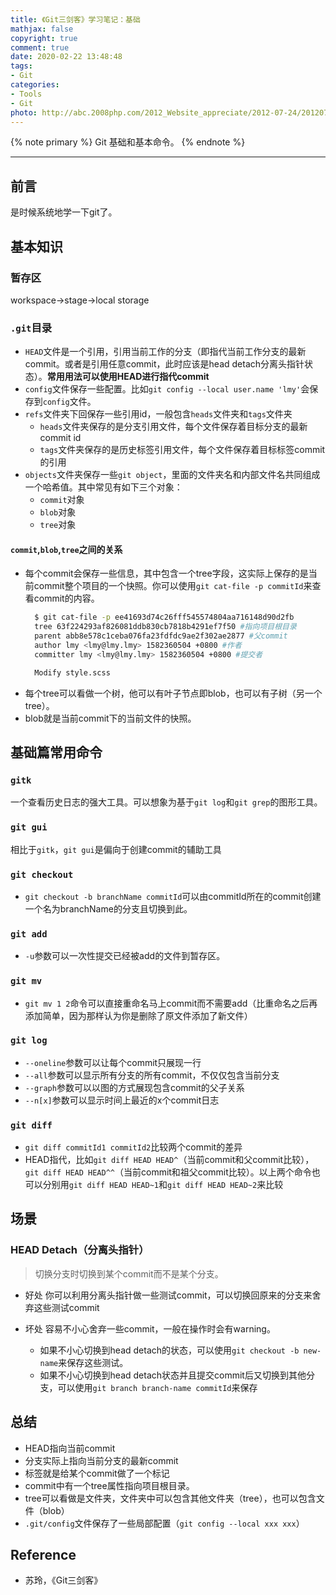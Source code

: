 ```yaml
---
title: 《Git三剑客》学习笔记：基础
mathjax: false
copyright: true
comment: true
date: 2020-02-22 13:48:48
tags:
- Git
categories:
- Tools
- Git
photo: http://abc.2008php.com/2012_Website_appreciate/2012-07-24/20120724143614.jpg
---
```


{% note primary %}
Git 基础和基本命令。
{% endnote %}

<!-- more -->

---

## 前言

是时候系统地学一下git了。

## 基本知识

### 暂存区

workspace->stage->local storage

### `.git`目录

- `HEAD`文件是一个引用，引用当前工作的分支（即指代当前工作分支的最新commit。或者是引用任意commit，此时应该是head detach分离头指针状态）。**常用用法可以使用HEAD进行指代commit**
- `config`文件保存一些配置。比如`git config --local user.name 'lmy'`会保存到`config`文件。
- `refs`文件夹下回保存一些引用id，一般包含`heads`文件夹和`tags`文件夹
  - `heads`文件夹保存的是分支引用文件，每个文件保存着目标分支的最新commit id
  - `tags`文件夹保存的是历史标签引用文件，每个文件保存着目标标签commit的引用
- `objects`文件夹保存一些`git object`，里面的文件夹名和内部文件名共同组成一个哈希值。其中常见有如下三个对象：
  - `commit`对象
  - `blob`对象
  - `tree`对象

#### `commit`,`blob`,`tree`之间的关系

- 每个commit会保存一些信息，其中包含一个tree字段，这实际上保存的是当前commit整个项目的一个快照。你可以使用`git cat-file -p commitId`来查看commit的内容。
  ```bash
    $ git cat-file -p ee41693d74c26fff545574804aa716148d90d2fb
    tree 63f224293af826081ddb830cb7818b4291ef7f50 #指向项目根目录
    parent abb8e578c1ceba076fa23fdfdc9ae2f302ae2877 #父commit
    author lmy <lmy@lmy.lmy> 1582360504 +0800 #作者
    committer lmy <lmy@lmy.lmy> 1582360504 +0800 #提交者

    Modify style.scss

  ```
- 每个tree可以看做一个树，他可以有叶子节点即blob，也可以有子树（另一个tree）。
- blob就是当前commit下的当前文件的快照。

## 基础篇常用命令

### `gitk`

一个查看历史日志的强大工具。可以想象为基于`git log`和`git grep`的图形工具。

### `git gui`

相比于`gitk`，`git gui`是偏向于创建commit的辅助工具

### `git checkout`

- `git checkout -b branchName commitId`可以由commitId所在的commit创建一个名为branchName的分支且切换到此。

### `git add`

- `-u`参数可以一次性提交已经被add的文件到暂存区。

### `git mv`

- `git mv 1 2`命令可以直接重命名马上commit而不需要add（比重命名之后再添加简单，因为那样认为你是删除了原文件添加了新文件）

### `git log`

- `--oneline`参数可以让每个commit只展现一行
- `--all`参数可以显示所有分支的所有commit，不仅仅包含当前分支
- `--graph`参数可以以图的方式展现包含commit的父子关系
- `--n[x]`参数可以显示时间上最近的x个commit日志

### `git diff`

- `git diff commitId1 commitId2`比较两个commit的差异
- HEAD指代，比如`git diff HEAD HEAD^`（当前commit和父commit比较），`git diff HEAD HEAD^^`（当前commit和祖父commit比较）。以上两个命令也可以分别用`git diff HEAD HEAD~1`和`git diff HEAD HEAD~2`来比较

## 场景

### HEAD Detach（分离头指针）
> 切换分支时切换到某个commit而不是某个分支。

- 好处
你可以利用分离头指针做一些测试commit，可以切换回原来的分支来舍弃这些测试commit

- 坏处
容易不小心舍弃一些commit，一般在操作时会有warning。
  - 如果不小心切换到head detach的状态，可以使用`git checkout -b new-name`来保存这些测试。
  - 如果不小心切换到head detach状态并且提交commit后又切换到其他分支，可以使用`git branch branch-name commitId`来保存

## 总结

- HEAD指向当前commit
- 分支实际上指向当前分支的最新commit
- 标签就是给某个commit做了一个标记
- commit中有一个tree属性指向项目根目录。
- tree可以看做是文件夹，文件夹中可以包含其他文件夹（tree），也可以包含文件（blob）
- `.git/config`文件保存了一些局部配置（`git config --local xxx xxx`）

## Reference

- 苏玲，《Git三剑客》